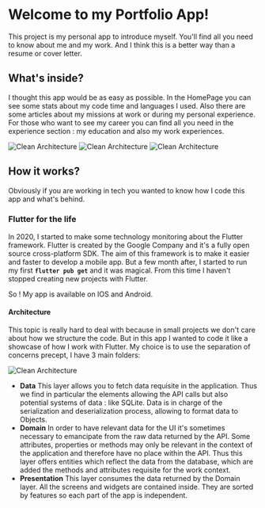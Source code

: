 # Welcome to my Portfolio App!

This project is my personal app to introduce myself. You'll find all you need to know about me and my work. And I think this is a better way than a resume or cover letter.

## What's inside?

I thought this app would be as easy as possible. In the HomePage you can see some stats about my code time and languages I used. Also there are some articles about my missions at work or during my personal experience. For those who want to see my career you can find all you need in the experience section : my education and also my work experiences.

![Clean Architecture](https://portfolio-api.baptistelecat-dev.fr/assets/readme/screen1.png)
![Clean Architecture](https://portfolio-api.baptistelecat-dev.fr/assets/readme/screen2.png)
![Clean Architecture](https://portfolio-api.baptistelecat-dev.fr/assets/readme/screen3.png)

## How it works?

Obviously if you are working in tech you wanted to know how I code this app and what's behind.

### Flutter for the life

In 2020, I started to make some technology monitoring about the Flutter framework. Flutter is created by the Google Company and it's a fully open source cross-platform SDK. The aim of this framework is to make it easier and faster to develop a mobile app. 
But a few month after, I started to run my first **`flutter pub get`** and it was magical. From this time I haven't stopped creating new projects with Flutter.

So ! My app is available on IOS and Android.

#### Architecture
This topic is really hard to deal with because in small projects we don't care about how we structure the code. But in this app I wanted to code it like a showcase of how I work with Flutter.
My choice is to use the separation of concerns precept, I have 3 main folders:

![Clean Architecture](https://portfolio-api.baptistelecat-dev.fr/assets/readme/clean-architecture.png)

-  **Data**
This layer allows you to fetch data requisite in the application. Thus we find in particular the elements allowing the API calls but also potential systems of data : like SQLite. Data is in charge of the serialization and deserialization process, allowing to format data to Objects.
- **Domain**
In order to have relevant data for the UI it's sometimes necessary to emancipate from the raw data returned by the API. Some attributes, properties or methods may only be relevant in the context of the application and therefore have no place within the API. Thus this layer offers entities which reflect the data from the database, which are added the methods and attributes requisite for the work context.
- **Presentation**
This layer consumes the data returned by the Domain layer. All the screens and widgets are contained inside. They are sorted by features so each part of the app is independent.


